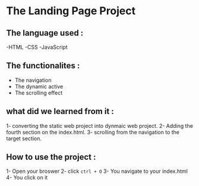 <!-- 1- project description : Landing Page for the second homework on Udacity.
2-usage: 
3- dependencies : 
 4- use correct markdown syntax.
 -->

 <!-- This is the README file from GitHub -->

# The Landing Page Project

## The language used : 
-HTML
-CSS
-JavaScript

## The functionalites : 
- The navigation
- The dynamic active
- The scrolling effect

## what did we learned from it : 
1- converting the static web project into dynmaic web project.
2- Adding the fourth section on the index.html.
3- scrolling from the navigation to the target section. 

## How to use the project : 
1- Open your broswer
2- click `ctrl + O`
3- You navigate to your index.html
4- You click on it
